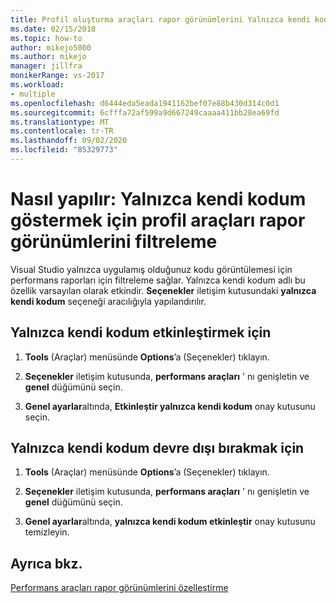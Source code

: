 ```yaml
---
title: Profil oluşturma araçları rapor görünümlerini Yalnızca kendi kodum görüntüleyecek şekilde filtrele
ms.date: 02/15/2018
ms.topic: how-to
author: mikejo5000
ms.author: mikejo
manager: jillfra
monikerRange: vs-2017
ms.workload:
- multiple
ms.openlocfilehash: d6444eda5eada1941162bef07e88b430d314c0d1
ms.sourcegitcommit: 6cfffa72af599a9d667249caaaa411bb28ea69fd
ms.translationtype: MT
ms.contentlocale: tr-TR
ms.lasthandoff: 09/02/2020
ms.locfileid: "85329773"
---
```

# <a name="how-to-filter-profiling-tools-report-views-to-display-just-my-code"></a>Nasıl yapılır: Yalnızca kendi kodum göstermek için profil araçları rapor görünümlerini filtreleme

Visual Studio yalnızca uygulamış olduğunuz kodu görüntülemesi için performans raporları için filtreleme sağlar. Yalnızca kendi kodum adlı bu özellik varsayılan olarak etkindir. **Seçenekler** iletişim kutusundaki **yalnızca kendi kodum** seçeneği aracılığıyla yapılandırılır.

## <a name="to-enable-just-my-code"></a>Yalnızca kendi kodum etkinleştirmek için

1. **Tools** (Araçlar) menüsünde **Options**’a (Seçenekler) tıklayın.

2. **Seçenekler** iletişim kutusunda, **performans araçları** ' nı genişletin ve **genel** düğümünü seçin.

3. **Genel ayarlar**altında, **Etkinleştir yalnızca kendi kodum** onay kutusunu seçin.

## <a name="to-disable-just-my-code"></a>Yalnızca kendi kodum devre dışı bırakmak için

1. **Tools** (Araçlar) menüsünde **Options**’a (Seçenekler) tıklayın.

2. **Seçenekler** iletişim kutusunda, **performans araçları** ' nı genişletin ve **genel** düğümünü seçin.

3. **Genel ayarlar**altında, **yalnızca kendi kodum etkinleştir** onay kutusunu temizleyin.

## <a name="see-also"></a>Ayrıca bkz.

[Performans araçları rapor görünümlerini özelleştirme](../profiling/customizing-performance-tools-report-views.md)
